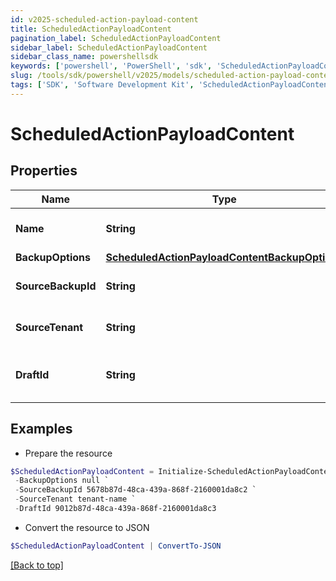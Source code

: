 ```yaml
---
id: v2025-scheduled-action-payload-content
title: ScheduledActionPayloadContent
pagination_label: ScheduledActionPayloadContent
sidebar_label: ScheduledActionPayloadContent
sidebar_class_name: powershellsdk
keywords: ['powershell', 'PowerShell', 'sdk', 'ScheduledActionPayloadContent', 'V2025ScheduledActionPayloadContent'] 
slug: /tools/sdk/powershell/v2025/models/scheduled-action-payload-content
tags: ['SDK', 'Software Development Kit', 'ScheduledActionPayloadContent', 'V2025ScheduledActionPayloadContent']
---
```



# ScheduledActionPayloadContent

## Properties

Name | Type | Description | Notes
------------ | ------------- | ------------- | -------------
**Name** | **String** | Name of the scheduled action (maximum 50 characters). | [required]
**BackupOptions** | [**ScheduledActionPayloadContentBackupOptions**](scheduled-action-payload-content-backup-options) |  | [optional] 
**SourceBackupId** | **String** | ID of the source backup. Required for CREATE_DRAFT jobs. | [optional] 
**SourceTenant** | **String** | Source tenant identifier. Required for CREATE_DRAFT jobs. | [optional] 
**DraftId** | **String** | ID of the draft to be deployed. Required for CONFIG_DEPLOY_DRAFT jobs. | [optional] 

## Examples

- Prepare the resource
```powershell
$ScheduledActionPayloadContent = Initialize-ScheduledActionPayloadContent  -Name Daily Backup `
 -BackupOptions null `
 -SourceBackupId 5678b87d-48ca-439a-868f-2160001da8c2 `
 -SourceTenant tenant-name `
 -DraftId 9012b87d-48ca-439a-868f-2160001da8c3
```

- Convert the resource to JSON
```powershell
$ScheduledActionPayloadContent | ConvertTo-JSON
```


[[Back to top]](#) 

